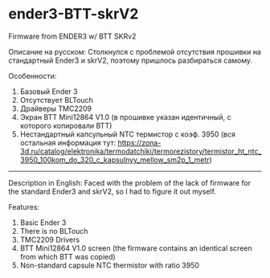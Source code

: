 # ender3-BTT-skrV2
Firmware from ENDER3 w/ BTT SKRv2

Описание на русском:
Столкнулся с проблемой отсутствия прошивки на стандартный Ender3 и skrV2, поэтому пришлось разбираться самому.

Особенности:
1. Базовый Ender 3
2. Отсутствует BLTouch
3. Драйверы TMC2209
4. Экран BTT Mini12864 V1.0 (в прошивке указан идентичный, с которого копировали  BTT)
5. Нестандартный капсульный NTC термистор с коэф. 3950 (вся остальная информация тут: https://zona-3d.ru/catalog/elektronika/termodatchiki/termorezistory/termistor_ht_ntc_3950_100kom_do_320_c_kapsulnyy_mellow_sm2p_1_metr)

-------------------------------------------------------------------------
Description in English:
Faced with the problem of the lack of firmware for the standard Ender3 and skrV2, so I had to figure it out myself.

Features:
1. Basic Ender 3
2. There is no BLTouch
3. TMC2209 Drivers
4. BTT Mini12864 V1.0 screen (the firmware contains an identical screen from which BTT was copied)
5. Non-standard capsule NTC thermistor with ratio 3950
